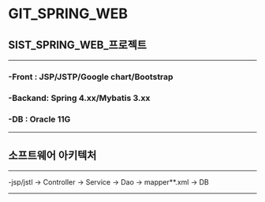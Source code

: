 # GIT_SPRING_WEB
## SIST_SPRING_WEB_프로젝트
---
### -Front  : JSP/JSTP/Google chart/Bootstrap  
### -Backand: Spring 4.xx/Mybatis 3.xx  
### -DB     : Oracle 11G  
***

## 소프트웨어 아키텍처  
---
-jsp/jstl -> Controller -> Service -> Dao -> mapper**.xml  -> DB  
***

